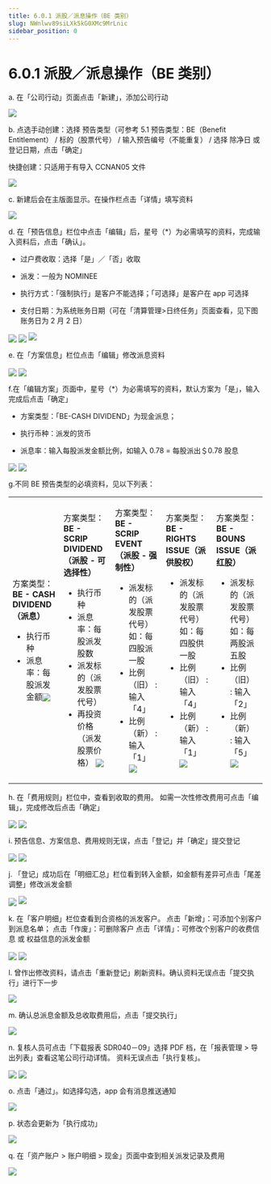 ```yaml
---
title: 6.0.1 派股／派息操作（BE 类别）
slug: NWnlwv89siLXk5kG0XMc9MrLnic
sidebar_position: 0
---
```



# 6.0.1 派股／派息操作（BE 类别）

a. 在「公司行动」页面点击「新建」，添加公司行动

<img src="/assets/XQLobCKcpoz9RmxAi7VchEl1nwh.png" src-width="2628" src-height="1231" align="center"/>




b. 点选手动创建：选择 预告类型（可参考 5.1 预告类型：BE（Benefit Entitlement） / 标的（股票代号） / 输入预告编号（不能重复） / 选择 除净日 或 登记日期，点击「确定」

快捷创建：只适用于有导入 CCNAN05 文件

<img src="/assets/DG01bvDduoZiQbx5uMUcpZg4nYf.png" src-width="2246" src-height="1141" align="center"/>


c. 新建后会在主版面显示。在操作栏点击「详情」填写资料

<img src="/assets/TgI4bEN6bo8oDFxamLAcNxhdnJb.png" src-width="2089" src-height="885" align="center"/>


d. 在「预告信息」栏位中点击「编辑」后，星号（*）为必需填写的资料，完成输入资料后，点击「确认」。

- 过户费收取：选择「是」／「否」收取

- 派发：一般为 NOMINEE
- 执行方式：「强制执行」是客户不能选择；「可选择」是客户在 app 可选择
- 支付日期：为系统账务日期（可在「清算管理&gt;日终任务」页面查看，见下图账务日为 2 月 2 日）

<img src="/assets/EzWTbt86WosCdIxhqGNcPqIgnpf.png" src-width="2300" src-height="635" align="center"/>

<img src="/assets/JN9lbI4zlo4VpuxrRayciEK2nne.png" src-width="2166" src-height="1343" align="center"/>

<img src="/assets/GuPGbyHPfo0zoBxM87acMakOn5b.png" src-width="719" src-height="183"/>

e. 在「方案信息」栏位点击「编辑」修改派息资料

<img src="/assets/AJZbbb2VVox9Glx4I0bckGf8nGd.png" src-width="2388" src-height="1412" align="center"/>

<img src="/assets/Tl2XbFTA8orWgIxR0oBcGEC5nTb.png" src-width="1462" src-height="1372" align="center"/>

f.在「编辑方案」页面中，星号（*）为必需填写的资料，默认方案为「是」，输入完成后点击「确定」

- 方案类型：「BE-CASH DIVIDEND」为现金派息；

- 执行币种：派发的货币

- 派息率：输入每股派发金额比例，如输入 0.78 = 每股派出＄0.78 股息

<img src="/assets/PcfsbKJd5oW1KHx5PLxctKCen8b.png" src-width="1585" src-height="1369" align="center"/>

<img src="/assets/Znf8bFf1foPLYpx9XP3cCKranEe.png" src-width="2387" src-height="1366" align="center"/>

g.不同 BE 预告类型的必填资料，见以下列表：

<table>
<colgroup>
<col width="257"/>
<col width="271"/>
<col width="294"/>
<col width="276"/>
<col width="267"/>
</colgroup>
<tbody>
<tr><td><p>方案类型：<br/><b>BE - CASH DIVIDEND（派息）</b></p>
<ul>
<li>执行币种</li>
<li>派息率：每股派发金额<img src="/assets/BGxsb93gEodYeTxCAlucUX5Tn0b.png" src-width="472" src-height="1364" align="center"/></li>
</ul></td><td><p>方案类型：<br/><b>BE - SCRIP DIVIDEND（派股 - 可选择性）</b></p>
<ul>
<li>执行币种</li>
<li>派息率：每股派发股数</li>
<li>派发标的（派发股票代号）</li>
<li>再投资价格（派发股票价格） <img src="/assets/KKr6brTcgoXtMAxKWR5cU1TjnAg.png" src-width="474" src-height="1362" align="center"/></li>
</ul></td><td><p>方案类型：<br/><b>BE - SCRIP EVENT（派股 - 强制性）</b></p>
<ul>
<li>派发标的（派发股票代号）<br/>如：每四股派一股</li>
<li>比例（旧） : 输入「4」</li>
<li>比例（新） : 输入「1」<img src="/assets/BOVHbH6W5oMDjNxH2dCc9SapneZ.png" src-width="470" src-height="1362" align="center"/></li>
</ul></td><td><p>方案类型：<br/><b>BE - RIGHTS ISSUE（派供股权）</b></p>
<ul>
<li>派发标的（派发股票代号）<br/>如：每四股供一股</li>
<li>比例（旧） : 输入「4」</li>
<li>比例（新） : 输入「1」<img src="/assets/HeINbQ2CyonQqZxLf1Ocv6b7nsD.png" src-width="474" src-height="1358" align="center"/></li>
</ul></td><td><p>方案类型：<br/><b>BE - BOUNS ISSUE（派红股） </b></p>
<ul>
<li>派发标的（派发股票代号）<br/>如：每两股派五股</li>
<li>比例（旧） : 输入「2」</li>
<li>比例（新） : 输入「5」<img src="/assets/GdZibgmPlo6TGDxtKSGct3Isnpd.png" src-width="471" src-height="1364" align="center"/></li>
</ul></td></tr>
</tbody>
</table>


h. 在「费用规则」栏位中，查看到收取的费用。
如需一次性修改费用可点击「编辑」，完成修改后点击「确定」

<img src="/assets/H2vgb9VqGo1GXhxb9OFcudOInEe.png" src-width="1407" src-height="1364" align="center"/>

<img src="/assets/AJGgbXKIFoBeekxzam9cf1YBnvf.png" src-width="1580" src-height="1383" align="center"/>


i. 预告信息、方案信息、费用规则无误，点击「登记」并「确定」提交登记

<img src="/assets/VtptbhEUXojGwYxTGqZcS0KVnig.png" src-width="2385" src-height="1444" align="center"/>

<img src="/assets/Wgtvb3dAoo9CRux3FQscfqWNn3c.png" src-width="2364" src-height="1378" align="center"/>


j. 「登记」成功后在「明细汇总」栏位看到转入金额，如金额有差异可点击「尾差调整」修改派发金额

<img src="/assets/RN2VbtKGyotUB8xsdLScUUKdnYg.png" src-width="2380" src-height="1396" align="center"/>

<img src="/assets/XrJHbJQnkoPurax8FlocFWbIn1g.png" src-width="513" src-height="357"/>

k. 在「客户明细」栏位查看到合资格的派发客户。
点击「新增」：可添加个别客户到派息名单；
点击「作废」：可删除客户
点击「详情」：可修改个别客户的收费信息 或 权益信息的派发金额

<img src="/assets/FcCjbdYCXopNuzxDQyGcJ6O3nlg.png" src-width="2394" src-height="1404" align="center"/>

<img src="/assets/LnnpbHDv6o60UWx3ViMcneI1nHc.png" src-width="1842" src-height="1393" align="center"/>

l. 曾作出修改资料，请点击「重新登记」刷新资料。确认资料无误点击「提交执行」进行下一步

<img src="/assets/WeJabhThioD1hzxpYTqcJZ6znie.png" src-width="2367" src-height="1402" align="center"/>


m. 确认总派息金额及总收取费用后，点击「提交执行」

<img src="/assets/SShabZeckoiBUzxoUPdcTQArncf.png" src-width="2391" src-height="1398" align="center"/>


n. 复核人员可点击「下载报表 SDR040－09」选择 PDF 档，在「报表管理 &gt; 导出列表」查看这笔公司行动详情。
资料无误点击「执行复核」。

<img src="/assets/P4SpbbZ0KoQJBDxrSYtcrCFFn6g.png" src-width="2644" src-height="1445" align="center"/>

<img src="/assets/FOU4bTkA4oTyARxQSSNcQ8Z6ncb.png" src-width="1903" src-height="1167" align="center"/>

o. 点击「通过」。如选择勾选，app 会有消息推送通知

<img src="/assets/KO6CbRFBVoyMYvxvWgTcZI6Xnpb.png" src-width="2390" src-height="1415" align="center"/>

p. 状态会更新为「执行成功」

<img src="/assets/EoCdbPtHsoBv97x66xLcXZSKnXg.png" src-width="2639" src-height="625" align="center"/>

q. 在「资产账户 &gt; 账户明细 &gt; 现金」页面中查到相关派发记录及费用

<img src="/assets/WpU0bWXcBoKxVwxEdsXc74SjnTK.png" src-width="2639" src-height="1023" align="center"/>

